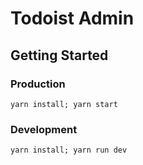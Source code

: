 # Todoist Admin

## Getting Started

### Production

`yarn install; yarn start`

### Development

`yarn install; yarn run dev`
